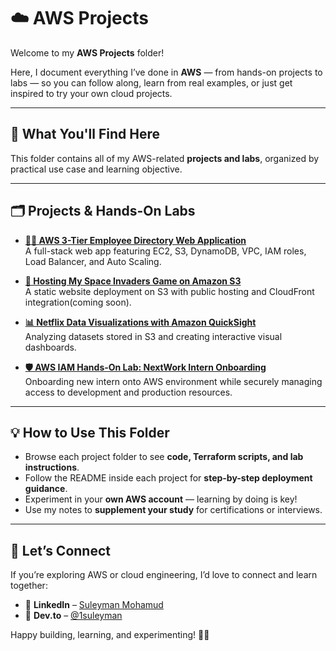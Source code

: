 # ☁️ AWS Projects

Welcome to my **AWS Projects** folder!  

Here, I document everything I’ve done in **AWS** — from hands-on projects to labs — so you can follow along, learn from real examples, or just get inspired to try your own cloud projects.

---

## 🚀 What You'll Find Here

This folder contains all of my AWS-related **projects and labs**, organized by practical use case and learning objective.

---

## 🗂️ Projects & Hands-On Labs

- **[🧑‍💻 AWS 3-Tier Employee Directory Web Application](https://github.com/1suleyman/-AWS-Employee-Directory-Project-Hands-On-Lab-)**  
  A full-stack web app featuring EC2, S3, DynamoDB, VPC, IAM roles, Load Balancer, and Auto Scaling.

- **[🌌 Hosting My Space Invaders Game on Amazon S3](https://github.com/1suleyman/-Hosting-a-Space-Invaders-Game-on-Amazon-S3)**  
  A static website deployment on S3 with public hosting and CloudFront integration(coming soon).

- **[📊 Netflix Data Visualizations with Amazon QuickSight](https://github.com/1suleyman/-Netflix-Data-Visualizations-with-Amazon-QuickSight)**  
  Analyzing datasets stored in S3 and creating interactive visual dashboards.

- **[🛡️ AWS IAM Hands-On Lab: NextWork Intern Onboarding](https://github.com/1suleyman/-AWS-IAM-Hands-On-Lab-NextWork-Intern-Onboarding/blob/main/README.md)**  
  Onboarding new intern onto AWS environment while securely managing access to development and production resources.

---

## 💡 How to Use This Folder

- Browse each project folder to see **code, Terraform scripts, and lab instructions**.  
- Follow the README inside each project for **step-by-step deployment guidance**.  
- Experiment in your **own AWS account** — learning by doing is key!  
- Use my notes to **supplement your study** for certifications or interviews.  

---

## 🤝 Let’s Connect

If you’re exploring AWS or cloud engineering, I’d love to connect and learn together:  

* 💼 **LinkedIn** – [Suleyman Mohamud](https://www.linkedin.com/in/suleyman-mohamud/)
* 🧠 **Dev.to** – [@1suleyman](https://dev.to/1suleyman)

Happy building, learning, and experimenting! 🌱✨

